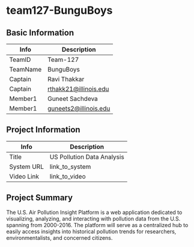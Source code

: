 # team127-BunguBoys

## Basic Information

|   Info      |        Description     |
| ----------- | ---------------------- |
| TeamID      |        Team-127        |
| TeamName    |         BunguBoys      |
| Captain     |       Ravi Thakkar     |
| Captain     |  rthakk21@illinois.edu |
| Member1     |     Guneet Sachdeva    |
| Member1     | guneets2@illinois.edu  |

## Project Information

|   Info      |        Description     |
| ----------- | ---------------------- |
|  Title      |US Pollution Data Analysis|
| System URL  |      link_to_system    |
| Video Link  |      link_to_video     |

## Project Summary

The U.S. Air Pollution Insight Platform is a web application dedicated to visualizing, analyzing, and interacting with pollution data from the U.S. spanning from 2000-2016. The platform will serve as a centralized hub to easily access insights into historical pollution trends for researchers, environmentalists, and concerned citizens. 
